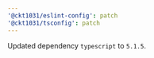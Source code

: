 ```yaml
---
'@ckt1031/eslint-config': patch
'@ckt1031/tsconfig': patch
---
```


Updated dependency `typescript` to `5.1.5`.
